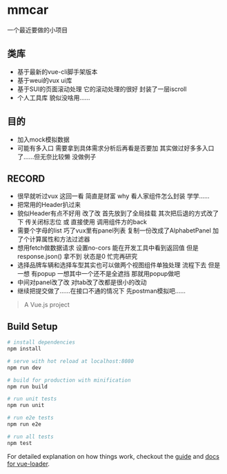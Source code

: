 # mmcar

一个最近要做的小项目

## 类库

* 基于最新的vue-cli脚手架版本
* 基于weui的vux ui库
* 基于SUI的页面滚动处理 它的滚动处理的很好 封装了一层iscroll
* 个人工具库 貌似没啥用……

## 目的

* 加入mock模拟数据
* 可能有多入口 需要拿到具体需求分析后再看是否要加 其实做过好多多入口了……但无奈比较懒 没做例子

## RECORD

* 很早就听过vux 这回一看 简直是财富 why 看人家组件怎么封装 学学……
* 把常用的Header扒过来
* 貌似Header有点不好用 改了改 首先放到了全局挂载 其次把后退的方式改了下 传关闭标志位 或 直接使用 调用组件方的back
* 需要个字母的list 巧了vux里有panel列表 复制一份改成了AlphabetPanel 加了个计算属性和方法过滤器
* 想用fetch做数据请求 设置no-cors 能在开发工具中看到返回值 但是response.json() 拿不到 状态是0 忙完再研究
* 选择品牌车辆和选择车型其实也可以做两个视图组件单独处理 流程下去 但是一想 有popup 一想其中一个还不是全遮挡 那就用popup做吧
* 中间对panel改了改 对tab改了改都是很小的改动
* 继续把提交做了……在接口不通的情况下 先postman模拟吧……

> A Vue.js project

## Build Setup

``` bash
# install dependencies
npm install

# serve with hot reload at localhost:8080
npm run dev

# build for production with minification
npm run build

# run unit tests
npm run unit

# run e2e tests
npm run e2e

# run all tests
npm test
```

For detailed explanation on how things work, checkout the [guide](http://vuejs-templates.github.io/webpack/) and [docs for vue-loader](http://vuejs.github.io/vue-loader).
